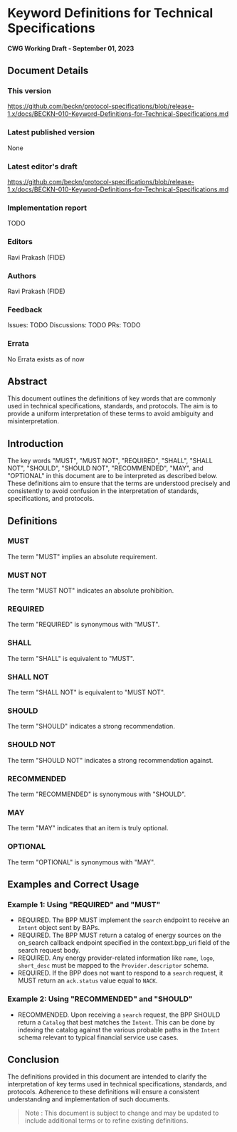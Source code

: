 # Keyword Definitions for Technical Specifications

#### CWG Working Draft - September 01, 2023

## Document Details
### This version
https://github.com/beckn/protocol-specifications/blob/release-1.x/docs/BECKN-010-Keyword-Definitions-for-Technical-Specifications.md

### Latest published version
None

### Latest editor's draft
https://github.com/beckn/protocol-specifications/blob/release-1.x/docs/BECKN-010-Keyword-Definitions-for-Technical-Specifications.md

### Implementation report
TODO

### Editors
Ravi Prakash (FIDE)

### Authors
Ravi Prakash (FIDE)

### Feedback

Issues: TODO
Discussions: TODO
PRs: TODO

### Errata
No Errata exists as of now

## Abstract

This document outlines the definitions of key words that are commonly used in technical specifications, standards, and protocols. The aim is to provide a uniform interpretation of these terms to avoid ambiguity and misinterpretation.

## Introduction

The key words "MUST", "MUST NOT", "REQUIRED", "SHALL", "SHALL NOT", "SHOULD", "SHOULD NOT", "RECOMMENDED", "MAY", and "OPTIONAL" in this document are to be interpreted as described below. These definitions aim to ensure that the terms are understood precisely and consistently to avoid confusion in the interpretation of standards, specifications, and protocols.

## Definitions

### MUST

The term "MUST" implies an absolute requirement.

### MUST NOT

The term "MUST NOT" indicates an absolute prohibition.

### REQUIRED

The term "REQUIRED" is synonymous with "MUST".

### SHALL

The term "SHALL" is equivalent to "MUST".

### SHALL NOT

The term "SHALL NOT" is equivalent to "MUST NOT".

### SHOULD

The term "SHOULD" indicates a strong recommendation.

### SHOULD NOT

The term "SHOULD NOT" indicates a strong recommendation against.

### RECOMMENDED

The term "RECOMMENDED" is synonymous with "SHOULD".

### MAY

The term "MAY" indicates that an item is truly optional.

### OPTIONAL

The term "OPTIONAL" is synonymous with "MAY".

## Examples and Correct Usage

### Example 1: Using "REQUIRED" and "MUST"

- REQUIRED. The BPP MUST implement the `search` endpoint to receive an `Intent` object sent by BAPs.
- REQUIRED. The BPP MUST return a catalog of energy sources on the on_search callback endpoint specified in the context.bpp_uri field of the search request body.
- REQUIRED. Any energy provider-related information like `name`, `logo`, `short_desc` must be mapped to the `Provider.descriptor` schema.
- REQUIRED. If the BPP does not want to respond to a `search` request, it MUST return an `ack.status` value equal to `NACK`.

### Example 2: Using "RECOMMENDED" and "SHOULD"
- RECOMMENDED. Upon receiving a `search` request, the BPP SHOULD return a `Catalog` that best matches the `Intent`. This can be done by indexing the catalog against the various probable paths in the `Intent` schema relevant to typical financial service use cases.

## Conclusion

The definitions provided in this document are intended to clarify the interpretation of key terms used in technical specifications, standards, and protocols. Adherence to these definitions will ensure a consistent understanding and implementation of such documents.

> Note : This document is subject to change and may be updated to include additional terms or to refine existing definitions.


